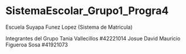 # SistemaEscolar_Grupo1_Progra4
Escuela Suyapa Funez Lopez (Sistema de Matricula)

Integrantes del Grupo
Tania Vallecillos #42221014
Josue 
David Mauricio Figueroa Sosa #41921073
